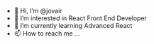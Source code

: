 - 👋 Hi, I’m @jovair
- 👀 I’m interested in React Front End Developer
- 🌱 I’m currently learning Advanced React
- 📫 How to reach me ...

<!---
jovair/jovair is a ✨ special ✨ repository because its `README.md` (this file) appears on your GitHub profile.
You can click the Preview link to take a look at your changes.
--->
